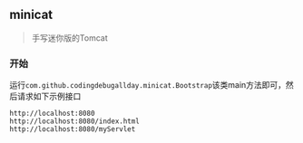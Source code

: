 ## minicat

> 手写迷你版的Tomcat

### 开始

运行```com.github.codingdebugallday.minicat.Bootstrap```该类main方法即可，然后请求如下示例接口

```
http://localhost:8080
http://localhost:8080/index.html
http://localhost:8080/myServlet
```
